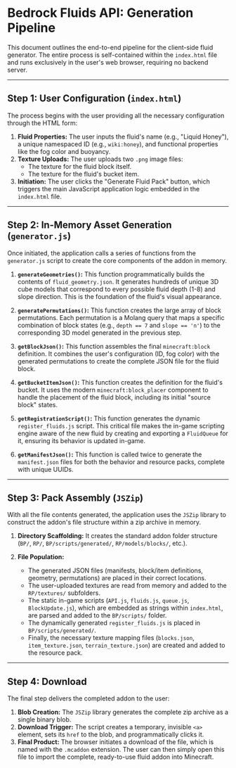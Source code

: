 # Bedrock Fluids API: Generation Pipeline

This document outlines the end-to-end pipeline for the client-side fluid generator. The entire process is self-contained within the `index.html` file and runs exclusively in the user's web browser, requiring no backend server.

---

## Step 1: User Configuration (`index.html`)

The process begins with the user providing all the necessary configuration through the HTML form:

1.  **Fluid Properties:** The user inputs the fluid's name (e.g., "Liquid Honey"), a unique namespaced ID (e.g., `wiki:honey`), and functional properties like the fog color and buoyancy.
2.  **Texture Uploads:** The user uploads two `.png` image files:
    *   The texture for the fluid block itself.
    *   The texture for the fluid's bucket item.
3.  **Initiation:** The user clicks the "Generate Fluid Pack" button, which triggers the main JavaScript application logic embedded in the `index.html` file.

---

## Step 2: In-Memory Asset Generation (`generator.js`)

Once initiated, the application calls a series of functions from the `generator.js` script to create the core components of the addon in memory.

1.  **`generateGeometries()`:** This function programmatically builds the contents of `fluid_geometry.json`. It generates hundreds of unique 3D cube models that correspond to every possible fluid depth (1-8) and slope direction. This is the foundation of the fluid's visual appearance.

2.  **`generatePermutations()`:** This function creates the large array of block permutations. Each permutation is a Molang query that maps a specific combination of block states (e.g., `depth == 7` and `slope == 'n'`) to the corresponding 3D model generated in the previous step.

3.  **`getBlockJson()`:** This function assembles the final `minecraft:block` definition. It combines the user's configuration (ID, fog color) with the generated permutations to create the complete JSON file for the fluid block.

4.  **`getBucketItemJson()`:** This function creates the definition for the fluid's bucket. It uses the modern `minecraft:block_placer` component to handle the placement of the fluid block, including its initial "source block" states.

5.  **`getRegistrationScript()`:** This function generates the dynamic `register_fluids.js` script. This critical file makes the in-game scripting engine aware of the new fluid by creating and exporting a `FluidQueue` for it, ensuring its behavior is updated in-game.

6.  **`getManifestJson()`:** This function is called twice to generate the `manifest.json` files for both the behavior and resource packs, complete with unique UUIDs.

---

## Step 3: Pack Assembly (`JSZip`)

With all the file contents generated, the application uses the `JSZip` library to construct the addon's file structure within a zip archive in memory.

1.  **Directory Scaffolding:** It creates the standard addon folder structure (`BP/`, `RP/`, `BP/scripts/generated/`, `RP/models/blocks/`, etc.).

2.  **File Population:**
    *   The generated JSON files (manifests, block/item definitions, geometry, permutations) are placed in their correct locations.
    *   The user-uploaded textures are read from memory and added to the `RP/textures/` subfolders.
    *   The static in-game scripts (`API.js`, `fluids.js`, `queue.js`, `BlockUpdate.js`), which are embedded as strings within `index.html`, are parsed and added to the `BP/scripts/` folder.
    *   The dynamically generated `register_fluids.js` is placed in `BP/scripts/generated/`.
    *   Finally, the necessary texture mapping files (`blocks.json`, `item_texture.json`, `terrain_texture.json`) are created and added to the resource pack.

---

## Step 4: Download

The final step delivers the completed addon to the user:

1.  **Blob Creation:** The `JSZip` library generates the complete zip archive as a single binary blob.
2.  **Download Trigger:** The script creates a temporary, invisible `<a>` element, sets its `href` to the blob, and programmatically clicks it.
3.  **Final Product:** The browser initiates a download of the file, which is named with the `.mcaddon` extension. The user can then simply open this file to import the complete, ready-to-use fluid addon into Minecraft.